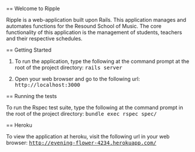 == Welcome to Ripple

Ripple is a web-application built upon Rails.  This application manages and
automates functions for the Resound School of Music. The core functionality
of this application is the management of students, teachers and their
respective schedules.

== Getting Started

1. To run the application, type the following at the command prompt at the root of the project directory:
      <tt>rails server</tt>

2. Open your web browser and go to the following url:
      <tt>http://localhost:3000</tt>

== Running the tests

To run the Rspec test suite, type the following at the command prompt in the root of the project directory:
      <tt>bundle exec rspec spec/</tt>

== Heroku

To view the application at heroku, visit the following url in your web browser:
      <tt>http://evening-flower-4234.herokuapp.com/</tt>